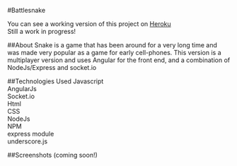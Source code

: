 #Battlesnake

You can see a working version of this project on [Heroku](https://battlesnake1.herokuapp.com/)  
Still a work in progress!  

##About
Snake is a game that has been around for a very long time and was made very popular as a game for early cell-phones.  This version is a multiplayer version and uses Angular for the front end, and a combination of NodeJs/Express and socket.io  

##Technologies Used
Javascript  
AngularJs  
Socket.io  
Html  
CSS  
NodeJs  
NPM  
express module  
underscore.js

##Screenshots (coming soon!)  
